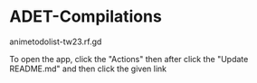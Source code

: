 # ADET-Compilations
animetodolist-tw23.rf.gd

To open the app, click the "Actions" then after click the "Update README.md" and then click the given link
